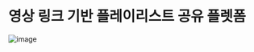 # 영상 링크 기반 플레이리스트 공유 플렛폼

![image](https://github.com/user-attachments/assets/145c9e99-36af-4bb2-a55c-8c05e4e57f90)
